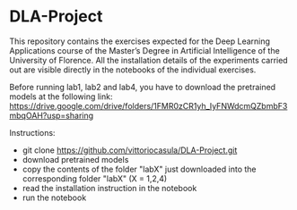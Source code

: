 # DLA-Project

This repository contains the exercises expected for the Deep Learning Applications course of the Master’s Degree in Artificial Intelligence of the University of Florence. All the installation details of the experiments carried out are visible directly in the notebooks of the individual exercises.

Before running lab1, lab2 and lab4, you have to download the pretrained models at the following link:
https://drive.google.com/drive/folders/1FMR0zCR1yh_IyFNWdcmQZbmbF3mbqOAH?usp=sharing

Instructions:
- git clone https://github.com/vittoriocasula/DLA-Project.git
- download pretrained models
- copy the contents of the folder "labX" just downloaded into the corresponding folder "labX" (X = 1,2,4)
- read the installation instruction in the notebook
- run the notebook

